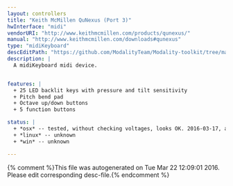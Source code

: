 ```yaml
---
layout: controllers
title: "Keith McMillen QuNexus (Port 3)"
hwInterface: "midi"
vendorURI: "http://www.keithmcmillen.com/products/qunexus/"
manual: "http://www.keithmcmillen.com/downloads#qunexus"
type: "midiKeyboard"
descEditPath: "https://github.com/ModalityTeam/Modality-toolkit/tree/master/Modality/MKtlDescriptions//qunexus/keith-mcmillen-qunexus_port3.desc.scd"
description: |
  A midiKeyboard midi device.


features: |
  + 25 LED backlit keys with pressure and tilt sensitivity
  + Pitch bend pad
  + Octave up/down buttons
  + 5 function buttons

status: |
  + *osx* -- tested, without checking voltages, looks OK. 2016-03-17, adc
  + *linux* -- unknown
  + *win* -- unknown

---
```

{% comment %}This file was autogenerated on Tue Mar 22 12:09:01 2016. Please edit corresponding desc-file.{% endcomment %}